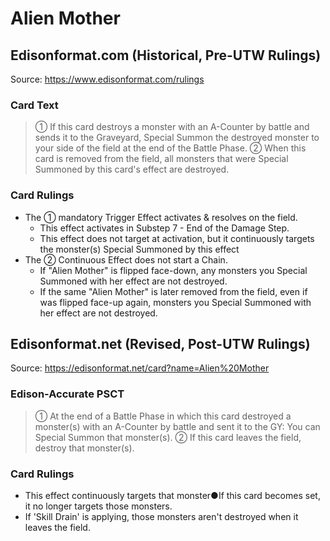# Alien Mother

## Edisonformat.com (Historical, Pre-UTW Rulings)

Source: https://www.edisonformat.com/rulings

### Card Text

> ① If this card destroys a monster with an A-Counter by battle and sends it to the Graveyard, Special Summon the destroyed monster to your side of the field at the end of the Battle Phase. ② When this card is removed from the field, all monsters that were Special Summoned by this card's effect are destroyed.

### Card Rulings

*   The ① mandatory Trigger Effect activates & resolves on the field.
    *   This effect activates in Substep 7 - End of the Damage Step.
    *   This effect does not target at activation, but it continuously targets the monster(s) Special Summoned by this effect
*   The ② Continuous Effect does not start a Chain.
    *   If "Alien Mother" is flipped face-down, any monsters you Special Summoned with her effect are not destroyed.
    *   If the same "Alien Mother" is later removed from the field, even if was flipped face-up again, monsters you Special Summoned with her effect are not destroyed.

## Edisonformat.net (Revised, Post-UTW Rulings)

Source: https://edisonformat.net/card?name=Alien%20Mother

### Edison-Accurate PSCT

> ① At the end of a Battle Phase in which this card destroyed a monster(s) with an A-Counter by battle and sent it to the GY: You can Special Summon that monster(s).
> ② If this card leaves the field, destroy that monster(s).

### Card Rulings

*   This effect continuously targets that monster●If this card becomes set, it no longer targets those monsters.
*   If 'Skill Drain' is applying, those monsters aren't destroyed when it leaves the field.
            